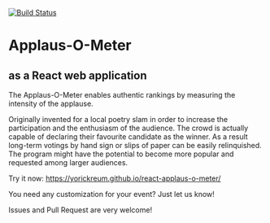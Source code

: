 [![Build Status](https://travis-ci.org/yorickreum/react-applaus-o-meter.png?branch=master)](https://travis-ci.org/yorickreum/react-applaus-o-meter)


# Applaus-O-Meter
## as a React web application

The Applaus-O-Meter enables authentic rankings by measuring the intensity of the applause.

Originally invented for a local poetry slam in order to increase the participation and the enthusiasm of the audience. 
The crowd is actually capable of declaring their favourite candidate as the winner. As a result long-term votings by hand sign or slips of 
paper can be easily relinquished. The program might have the potential to become more popular and requested among larger audiences. 

Try it now: https://yorickreum.github.io/react-applaus-o-meter/

You need any customization for your event? Just let us know!

Issues and Pull Request are very welcome!
